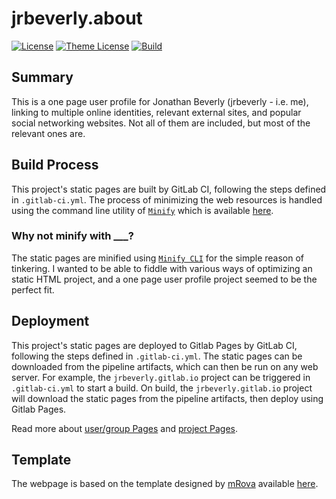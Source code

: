 # jrbeverly.about
[![License][license-badge]][license-link]
[![Theme License][theme-badge]][theme-link]
[![Build][build-badge]][build-link]

## Summary

This is a one page user profile for Jonathan Beverly (jrbeverly - i.e. me), linking to multiple online identities, relevant external sites, and popular social networking websites. Not all of them are included, but most of the relevant ones are.

## Build Process

This project's static pages are built by GitLab CI, following the steps defined in `.gitlab-ci.yml`.  The process of minimizing the web resources is handled using the command line utility of [`Minify`](https://github.com/tdewolff/minify) which is available [here](https://github.com/tdewolff/minify/tree/master/cmd/minify).

### Why not minify with ___?

The static pages are minified using  [`Minify CLI`](https://github.com/tdewolff/minify/tree/master/cmd/minify) for the simple reason of tinkering.  I wanted to be able to fiddle with various ways of optimizing an static HTML project, and a one page user profile project seemed to be the perfect fit.

## Deployment

This project's static pages are deployed to Gitlab Pages by GitLab CI, following the steps defined in `.gitlab-ci.yml`.  The static pages can be downloaded from the pipeline artifacts, which can then be run on any web server.  For example, the `jrbeverly.gitlab.io` project can be triggered in `.gitlab-ci.yml` to start a build.  On build, the `jrbeverly.gitlab.io` project will download the static pages from the pipeline artifacts, then deploy using Gitlab Pages.

Read more about [user/group Pages](http://doc.gitlab.com/ee/pages/README.html#user-or-group-pages) and [project Pages](http://doc.gitlab.com/ee/pages/README.html#project-pages).

## Template

The webpage is based on the template designed by [mRova](http://www.mrova.com) available [here](http://www.mrova.com/free-one-page-responsive-html-resume-template/).

[license-badge]: https://img.shields.io/badge/theme-WTFPL-blue.svg?maxAge=2592000
[license-link]: LICENSE

[theme-badge]: https://img.shields.io/badge/license-MIT-blue.svg?maxAge=2592000
[theme-link]: THEME-LICENSE

[build-badge]: https://gitlab.com/jrbeverly/jrbeverly.vcard/badges/master/build.svg
[build-link]: https://gitlab.com/jrbeverly/jrbeverly.vcard/commits/master